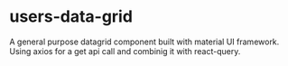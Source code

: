 # users-data-grid
A general purpose datagrid component built with material UI framework.
Using axios for a get api call and combinig it with react-query.
